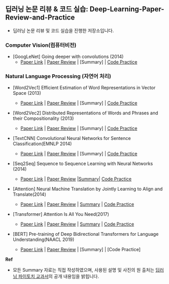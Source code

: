 ## 딥러닝 논문 리뷰 &amp; 코드 실습: Deep-Learning-Paper-Review-and-Practice
- 딥러닝 논문 리뷰 및 코드 실습을 진행한 저장소입니다.

### **Computer Vision(컴퓨터비전)**

- [GoogLeNet] Going deeper with convolutions (2014)
  - [Paper Link](https://arxiv.org/abs/1409.4842) | [Paper Review](https://deep-learning-paper-review-and-practice.notion.site/GoogleNet-Going-deeper-with-convolutions-1a5ab43529d980cf904fc72b9b4b11c8?source=copy_link) | [Summary] | [Code Practice](code_practice/GoogLeNet.ipynb)



### **Natural Language Processing (자연어 처리)**
- [Word2Vec1] Efficient Estimation of Word Representations in Vector Space (2013)
  - [Paper Link](https://arxiv.org/abs/1301.3781) | [Paper Review](https://deep-learning-paper-review-and-practice.notion.site/Word2Vec-1-Efficient-Estimation-of-Word-Representations-in-Vector-Space-20aab43529d98061ab00edd5a863a81d?source=copy_link) | [Summary] | [Code Practice](code_practice/Word2Vec1.ipynb)
 
- [Word2Vec2] Distributed Representations of Words and Phrases and their Compositionality (2013)
  - [Paper Link](https://arxiv.org/abs/1310.4546) | [Paper Review](https://deep-learning-paper-review-and-practice.notion.site/Word2Vec-2-Distributed-Representations-of-Words-and-Phrases-and-their-Compositionality-229ab43529d9802792fec9d34f4d4b75?source=copy_link) | [Summary] | [Code Practice](code_practice/Word2Vec2.ipynb)

- [TextCNN] Convolutional Neural Networks for Sentence Classification(EMNLP 2014)
  - [Paper Link](https://arxiv.org/abs/1408.5882) | [Paper Review](https://deep-learning-paper-review-and-practice.notion.site/TextCNN-Convolutional-Neural-Networks-for-Sentence-Classification-239ab43529d98054919de53a567fbece?source=copy_link) | [Summary] | [Code Practice](code_practice/TextCNN.ipynb)

- [Seq2Seq] Sequence to Sequence Learning with Neural Networks (2014)
  - [Paper Link](https://arxiv.org/abs/1409.3215) | [Paper Review](https://deep-learning-paper-review-and-practice.notion.site/Seq2Seq-Sequence-to-Sequence-Learning-with-Neural-Networks-229ab43529d9807ea187f49b4f733012?source=copy_link) |[Summary](summary_pdf/2025-07-03-Sequence‑to‑Sequence.pdf)| [Code Practice](code_practice/Sequence_to_Sequence_with_GRU.ipynb)

- [Attention] Neural Machine Translation by Jointly Learning to Align and Translate(2014)
  - [Paper Link](https://arxiv.org/abs/1409.0473) | [Paper Review](https://deep-learning-paper-review-and-practice.notion.site/Attention-Neural-Machine-Translation-by-Jointly-Learning-to-Align-and-Translate-229ab43529d980ae9800ff2f150c21b3?source=copy_link) | [Summary](summary_pdf/2025-07-04-Attention-Mechanism.pdf) | [Code Practice](code_practice/Sequence_to_Sequence_with_Attention.ipynb)

- [Transformer] Attention Is All You Need(2017)
  - [Paper Link](https://arxiv.org/abs/1706.03762) | [Paper Review](https://deep-learning-paper-review-and-practice.notion.site/Transformer-Attention-Is-All-You-Need-228ab43529d9801ca912da8d7aa52e77?source=copy_link) | [Summary](summary_pdf/2025-07-05-Transformer.pdf)  | [Code Practice](code_practice/Transformer.ipynb)

- [BERT] Pre-training of Deep Bidirectional Transformers for Language Understanding(NAACL 2019)
  - [Paper Link](https://arxiv.org/abs/1810.04805) | [Paper Review](https://deep-learning-paper-review-and-practice.notion.site/BERT-Pre-training-of-Deep-Bidirectional-Transformers-for-Language-Understanding-232ab43529d980439acefd1c4b1c1f3c?source=copy_link) | [Summary]  | [Code Practice]

**Ref**
- 모든 Summary 자료는 직접 작성하였으며, 사용된 설명 및 사진의 원 출처는 [딥러닝 파이토치 교과서](https://wikidocs.net/book/2788)의 공개 내용임을 밝힙니다.
